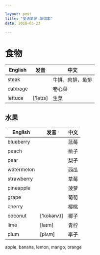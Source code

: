 ```yaml
---

layout: post
title: "英语笔记-单词本"
date: 2018-05-23

---
```


# 食物

| English | 发音 | 中文 |
| --- | --- | --- |
| steak | | 牛排，肉排，鱼排 |
| cabbage | | 卷心菜 |
| lettuce | ['letɪs] | 生菜 |

## 水果

| English | 发音 | 中文 |
| --- | --- | --- |
| blueberry | | 蓝莓 |
| peach | | 桃子 |
| pear | | 梨子 |
| watermelon | | 西瓜 |
| strawberry | | 草莓 |
| pineapple | | 菠萝 |
| grape | | 葡萄 |
| cherry | | 樱桃 |
| coconut | ['kokənʌt] | 椰子 |
| lime | [laɪm] | 青柠 |
| plum | [plʌm] | 李子 |

apple, banana, lemon, mango, orange